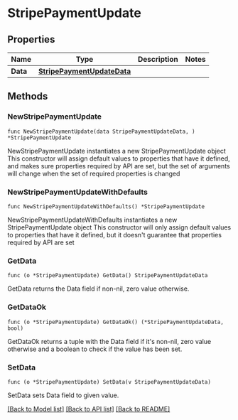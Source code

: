 # StripePaymentUpdate

## Properties

Name | Type | Description | Notes
------------ | ------------- | ------------- | -------------
**Data** | [**StripePaymentUpdateData**](StripePaymentUpdateData.md) |  | 

## Methods

### NewStripePaymentUpdate

`func NewStripePaymentUpdate(data StripePaymentUpdateData, ) *StripePaymentUpdate`

NewStripePaymentUpdate instantiates a new StripePaymentUpdate object
This constructor will assign default values to properties that have it defined,
and makes sure properties required by API are set, but the set of arguments
will change when the set of required properties is changed

### NewStripePaymentUpdateWithDefaults

`func NewStripePaymentUpdateWithDefaults() *StripePaymentUpdate`

NewStripePaymentUpdateWithDefaults instantiates a new StripePaymentUpdate object
This constructor will only assign default values to properties that have it defined,
but it doesn't guarantee that properties required by API are set

### GetData

`func (o *StripePaymentUpdate) GetData() StripePaymentUpdateData`

GetData returns the Data field if non-nil, zero value otherwise.

### GetDataOk

`func (o *StripePaymentUpdate) GetDataOk() (*StripePaymentUpdateData, bool)`

GetDataOk returns a tuple with the Data field if it's non-nil, zero value otherwise
and a boolean to check if the value has been set.

### SetData

`func (o *StripePaymentUpdate) SetData(v StripePaymentUpdateData)`

SetData sets Data field to given value.



[[Back to Model list]](../README.md#documentation-for-models) [[Back to API list]](../README.md#documentation-for-api-endpoints) [[Back to README]](../README.md)


